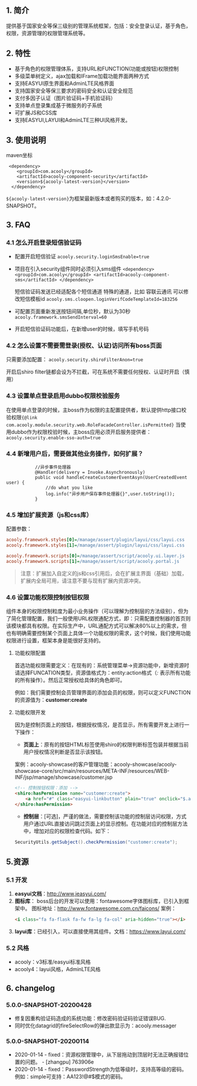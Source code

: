 <!-- title: 后台管理框架组件   -->
<!-- type: app -->
<!-- author: zhangpu,qiubo,shuijing -->
<!-- date: 2019-11-30 -->
## 1. 简介

提供基于国家安全等保三级别的管理系统框架，包括：安全登录认证，基于角色，权限，资源管理的权限管理系统等。

## 2. 特性

* 基于角色的权限管理体系，支持URL和FUNCTION(功能或按钮)权限控制
* 多级菜单树定义，ajax加载和IFrame加载功能界面两种方式
* 支持EASYUI原生界面和AdminLTE风格界面
* 支持国家安全等保三要求的密码安全和认证安全规范
* 支付多因子认证（图片验证码+手机验证码）
* 支持单点登录集成基于微服务的子系统
* 可扩展JS和CSS库
* 支持EASYUI,LAYUI和AdminLTE三种UI风格开发。

## 3. 使用说明

maven坐标

     <dependency>
        <groupId>com.acooly</groupId>
        <artifactId>acooly-component-security</artifactId>
        <version>${acooly-latest-version}</version>
      </dependency>

`${acooly-latest-version}`为框架最新版本或者购买的版本，如：4.2.0-SNAPSHOT。



## 3. FAQ

### 4.1 怎么开启登录短信验证码

* 配置开启短信验证
    `acooly.security.loginSmsEnable=true
    `
* 项目在引入security组件同时必须引入sms组件
    `<dependency>
          <groupId>com.acooly</groupId>
          <artifactId>acooly-component-sms</artifactId>
     </dependency>`
     
     短信验证码发送已经适配各个短信通道
     特殊的通道，比如 容联云通讯 可以修改短信模板id
     `acooly.sms.cloopen.loginVerifCodeTemplateId=183256
     `
* 可配置页面重新发送按钮间隔,单位秒，默认为30秒
     `acooly.framework.smsSendInterval=60
      `
* 开启短信验证码功能后，在新增user的时候，填写手机号码


### 4.2 怎么设置不需要需登录(授权、认证)访问所有boss页面

只需要添加配置：
`acooly.security.shiroFilterAnon=true
`

开启后shiro filter链都会设为不拦截，可在系统不需要任何授权、认证时开启（慎用）

### 4.3 设置单点登录启用dubbo权限校验服务

在使用单点登录的时候，主boss作为权限的主配置提供者，默认提供http接口校验权限`{@link com.acooly.module.security.web.RoleFacadeController.isPermitted}`
当使用dubbo作为权限校验时候，主boss应用必须开启服务提供者：
`acooly.security.enable-sso-auth=true
`

### 4.4 新增用户后，需要做其他业务操作，如何扩展？
       
               //异步事件处理器
               @Handler(delivery = Invoke.Asynchronously)
               public void handleCreateCustomerEventAsyn(UserCreatedEvent user) {
                   //do what you like
                   log.info("异步用户保存事件处理器{}",user.toString());
               }
 
### 4.5 增加扩展资源（js和css库）
配置参数：

```ini
acooly.framework.styles[0]=/manage/assert/plugin/layui/css/layui.css
acooly.framework.styles[1]=/manage/assert/plugin/layui/css/layui.css

acooly.framework.scripts[0]=/manage/assert/script/acooly.ui.layer.js
acooly.framework.scripts[1]=/manage/assert/script/acooly.portal.js
```

>注意：扩展加入自定义的js和css引用后，会在扩展主界面（基础）加载，扩展内全局可用，请注意不要与现有扩展内资源冲突。
   
### 4.6 设置功能权限控制按钮权限

组件本身的权限控制粒度为最小业务操作（可以理解为控制层的方法级别），但为了简化管理配置，我们一般使用URL权限通配方式，即：只需配置控制器的首页则该模块都具有权限。在实际生产中，URL通配方式可以解决80%以上的需求，但也有明确需要控制某个页面上具体一个功能权限的需求，这个时候，我们使用功能权限进行设置，框架本身是能很好支持的。

1. 功能权限配置

	首选功能权限需要定义：在现有的：系统管理菜单->资源功能中，新增资源时请选择FUNCATION类型，资源值格式为：entity:action格式（*:* 表示所有功能的所有操作）。然后正常授权给具体的角色即可。

	例如：我们需要控制会员管理界面的添加会员的权限，则可以定义FUNCTION的资源值为：**customer:create**

2. 功能权限开发

	因为是控制页面上的按钮，根据授权情况，是否显示，所有需要开发上进行一下操作：

	* **页面上**：原有的按钮HTML标签使用shiro的权限判断标签包装并根据当前用户授权情况判断是否显示该按钮。

	案例：acooly-showcase的客户管理功能：acooly-showcase/acooly-showcase-core/src/main/resources/META-INF/resources/WEB-INF/jsp/manage/showcase/customer.jsp

	```html
	<!-- 控制按钮权限：添加 -->
	<shiro:hasPermission name="customer:create">
		<a href="#" class="easyui-linkbutton" plain="true" onclick="$.acooly.framework.create({url:'/manage/showcase/customer/create.html',entity:'customer',width:700,height:400,reload:true})"><i class="fa fa-plus-circle fa-lg fa-fw fa-col"></i>添加</a>
	</shiro:hasPermission>
	```

	* **控制层**：[可选]，严谨的做法，需要控制该功能的控制层访问权限，方式用户通过URL直接访问跳过页面上的显示控制。在功能对应的控制层方法中，增加对应的权限检查代码。如下：

	```java
	SecurityUtils.getSubject().checkPermission("customer:create");
	```
	    
               
## 5.资源

### 5.1 开发

1. **easyui文档**：http://www.jeasyui.com/
1. **图标库**：
    boss后台的开发可以使用：fontawesome字体图标库，已引入到框架中。
    图标地址：http://www.fontawesome.com.cn/faicons/
    案例：
    ```html
    <i class="fa fa-flask fa-fw fa-lg fa-col" aria-hidden="true"></i>
    ```
2. **layui库**：已经引入，可以直接使用其组件。文档：https://www.layui.com/

### 5.2 风格

* acooly：v3标准/easyui标准风格
* acooly4：layui风格，AdminLTE风格

## 6. changelog


### 5.0.0-SNAPSHOT-20200428

* 修复因重构验证码造成的系统功能：修改密码验证码验证错误BUG.
* 同时优化datagrid的fireSelectRow的弹出款显示为：acooly.messager

### 5.0.0-SNAPSHOT-20200114

* 2020-01-14 - fixed：资源权限管理中，从下层拖动到顶层时无法正确报错位置的问题。 - [zhangpu] 763906e
* 2020-01-14 - fixed：PasswordStrength为低等级时，支持高等级的密码。例如：simple可支持：AA123!@#$模式的密码。


             